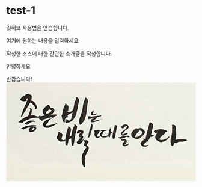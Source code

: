 # test-1
깃허브 사용법을 연습합니다.

여기에 원하는 내용을 입력하세요

작성한 소스에 대한 간단한 소개글을 작성합니다.

안녕하세요

반갑습니다!
![캘리그라피](./images/20211004.jpg)
